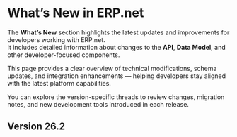 # What’s New in ERP.net

The **What’s New** section highlights the latest updates and improvements for developers working with ERP.net.  
It includes detailed information about changes to the **API**, **Data Model**, and other developer-focused components.  

This page provides a clear overview of technical modifications, schema updates, and integration enhancements — helping developers stay aligned with the latest platform capabilities.  

You can explore the version-specific threads to review changes, migration notes, and new development tools introduced in each release.

## Version 26.2
